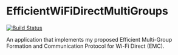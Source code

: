 # EfficientWiFiDirectMultiGroups
[![Build Status](https://travis-ci.org/ashahin1/EfficientWiFiDirectMultiGroups.svg?branch=master)](https://travis-ci.org/ashahin1/EfficientWiFiDirectMultiGroups)

An application that implements my proposed Efficient Multi-Group Formation and Communication Protocol for Wi-Fi Direct (EMC).
